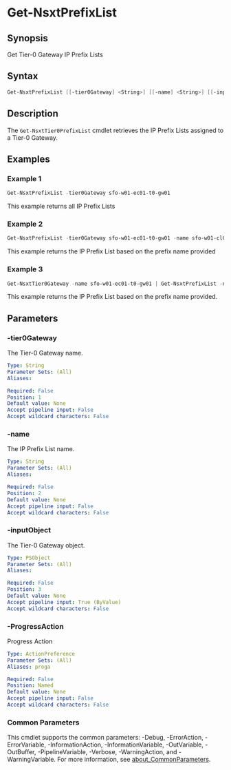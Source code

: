 # Get-NsxtPrefixList

## Synopsis

Get Tier-0 Gateway IP Prefix Lists

## Syntax

```powershell
Get-NsxtPrefixList [[-tier0Gateway] <String>] [[-name] <String>] [[-inputObject] <PSObject>] [-ProgressAction <ActionPreference>] [<CommonParameters>]
```

## Description

The `Get-NsxtTier0PrefixList` cmdlet retrieves the IP Prefix Lists assigned to a Tier-0 Gateway.

## Examples

### Example 1

```powershell
Get-NsxtPrefixList -tier0Gateway sfo-w01-ec01-t0-gw01
```

This example returns all IP Prefix Lists

### Example 2

```powershell
Get-NsxtPrefixList -tier0Gateway sfo-w01-ec01-t0-gw01 -name sfo-w01-cl01-prefix-list
```

This example returns the IP Prefix List based on the prefix name provided

### Example 3

```powershell
Get-NsxtTier0Gateway -name sfo-w01-ec01-t0-gw01 | Get-NsxtPrefixList -name sfo-w01-cl01-prefix-list
```

This example returns the IP Prefix List based on the prefix name provided.

## Parameters

### -tier0Gateway

The Tier-0 Gateway name.

```yaml
Type: String
Parameter Sets: (All)
Aliases:

Required: False
Position: 1
Default value: None
Accept pipeline input: False
Accept wildcard characters: False
```

### -name

The IP Prefix List name.

```yaml
Type: String
Parameter Sets: (All)
Aliases:

Required: False
Position: 2
Default value: None
Accept pipeline input: False
Accept wildcard characters: False
```

### -inputObject

The Tier-0 Gateway object.

```yaml
Type: PSObject
Parameter Sets: (All)
Aliases:

Required: False
Position: 3
Default value: None
Accept pipeline input: True (ByValue)
Accept wildcard characters: False
```

### -ProgressAction

Progress Action

```yaml
Type: ActionPreference
Parameter Sets: (All)
Aliases: proga

Required: False
Position: Named
Default value: None
Accept pipeline input: False
Accept wildcard characters: False
```

### Common Parameters

This cmdlet supports the common parameters: -Debug, -ErrorAction, -ErrorVariable, -InformationAction, -InformationVariable, -OutVariable, -OutBuffer, -PipelineVariable, -Verbose, -WarningAction, and -WarningVariable. For more information, see [about_CommonParameters](http://go.microsoft.com/fwlink/?LinkID=113216).

